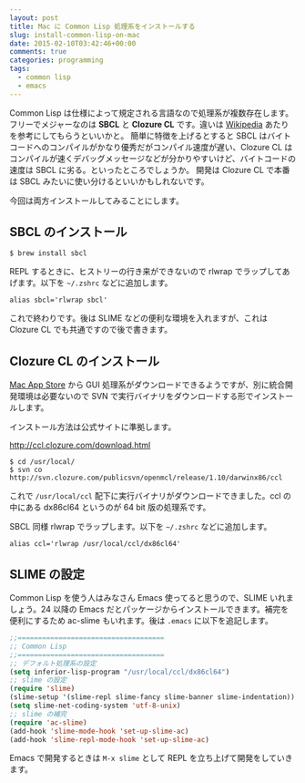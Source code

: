```yaml
---
layout: post
title: Mac に Common Lisp 処理系をインストールする
slug: install-common-lisp-on-mac
date: 2015-02-10T03:42:46+00:00
comments: true
categories: programming
tags:
  - common lisp
  - emacs
---
```


Common Lisp は仕様によって規定される言語なので処理系が複数存在します。フリーでメジャーなのは <strong>SBCL</strong> と <strong>Clozure CL</strong> です。違いは <a href="http://ja.wikipedia.org/wiki/Common_Lisp" title="Common_Lisp" target="_blank">Wikipedia</a> あたりを参考にしてもらうといいかと。
簡単に特徴を上げるとすると SBCL はバイトコードへのコンパイルがかなり優秀だがコンパイル速度が遅い、Clozure CL はコンパイルが速くデバッグメッセージなどが分かりやすいけど、バイトコードの速度は SBCL に劣る。といったところでしょうか。
開発は Clozure CL で本番は SBCL みたいに使い分けるといいかもしれないです。

今回は両方インストールしてみることにします。

## SBCL のインストール

    $ brew install sbcl

REPL するときに、ヒストリーの行き来ができないので rlwrap でラップしてあげます。以下を `~/.zshrc` などに追加します。

    alias sbcl='rlwrap sbcl'

これで終わりです。後は SLIME などの便利な環境を入れますが、これは Clozure CL でも共通ですので後で書きます。


## Clozure CL のインストール
<a href="https://itunes.apple.com/us/app/clozure-cl/id489900618?mt=12" title="MacAppStore" target="_blank">Mac App Store</a> から GUI 処理系がダウンロードできるようですが、別に統合開発環境は必要ないので SVN で実行バイナリをダウンロードする形でインストールします。

インストール方法は公式サイトに準拠します。

http://ccl.clozure.com/download.html

    $ cd /usr/local/
    $ svn co http://svn.clozure.com/publicsvn/openmcl/release/1.10/darwinx86/ccl

これで `/usr/local/ccl` 配下に実行バイナリがダウンロードできました。ccl の中にある dx86cl64 というのが 64 bit 版の処理系です。

SBCL 同様 rlwrap でラップします。以下を `~/.zshrc` などに追加します。

    alias ccl='rlwrap /usr/local/ccl/dx86cl64'


## SLIME の設定
Common Lisp を使う人はみなさん Emacs 使ってると思うので、SLIME いれましょう。24 以降の Emacs だとパッケージからインストールできます。補完を便利にするため ac-slime もいれます。後は `.emacs` に以下を追記します。

```lisp
;;====================================
;; Common Lisp
;;====================================
;; デフォルト処理系の設定
(setq inferior-lisp-program "/usr/local/ccl/dx86cl64")
;; slime の設定
(require 'slime)
(slime-setup '(slime-repl slime-fancy slime-banner slime-indentation))
(setq slime-net-coding-system 'utf-8-unix)
;; slime の補完
(require 'ac-slime)
(add-hook 'slime-mode-hook 'set-up-slime-ac)
(add-hook 'slime-repl-mode-hook 'set-up-slime-ac)
```

Emacs で開発するときは `M-x slime` として REPL を立ち上げて開発をしていきます。

